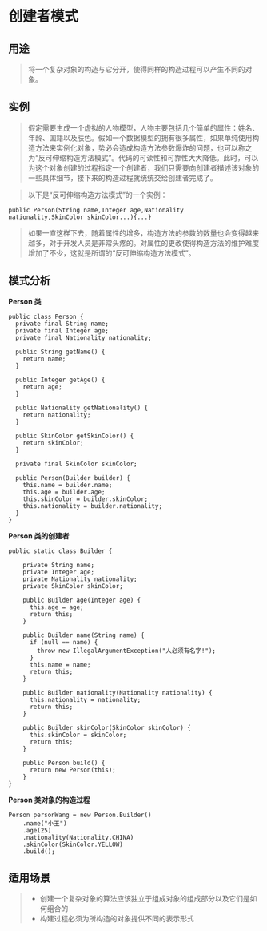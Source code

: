 # 创建者模式

## 用途

> 将一个复杂对象的构造与它分开，使得同样的构造过程可以产生不同的对象。

## 实例

> 假定需要生成一个虚拟的人物模型，人物主要包括几个简单的属性：姓名、年龄、国籍以及肤色。假如一个数据模型的拥有很多属性，如果单纯使用构造方法来实例化对象，势必会造成构造方法参数爆炸的问题，也可以称之为“反可伸缩构造方法模式”。代码的可读性和可靠性大大降低。此时，可以为这个对象创建的过程指定一个创建者，我们只需要向创建者描述该对象的一些具体细节，接下来的构造过程就统统交给创建者完成了。

> 以下是“反可伸缩构造方法模式”的一个实例：

```
public Person(String name,Integer age,Nationality nationality,SkinColor skinColor...){...}
```
> 如果一直这样下去，随着属性的增多，构造方法的参数的数量也会变得越来越多，对于开发人员是非常头疼的。对属性的更改使得构造方法的维护难度增加了不少，这就是所谓的“反可伸缩构造方法模式”。

## 模式分析

**Person 类**

```
public class Person {
  private final String name;
  private final Integer age;
  private final Nationality nationality;

  public String getName() {
    return name;
  }

  public Integer getAge() {
    return age;
  }

  public Nationality getNationality() {
    return nationality;
  }

  public SkinColor getSkinColor() {
    return skinColor;
  }

  private final SkinColor skinColor;

  public Person(Builder builder) {
    this.name = builder.name;
    this.age = builder.age;
    this.skinColor = builder.skinColor;
    this.nationality = builder.nationality;
  }
}
```
**Person 类的创建者**

```
public static class Builder {

    private String name;
    private Integer age;
    private Nationality nationality;
    private SkinColor skinColor;

    public Builder age(Integer age) {
      this.age = age;
      return this;
    }

    public Builder name(String name) {
      if (null == name) {
        throw new IllegalArgumentException("人必须有名字!");
      }
      this.name = name;
      return this;
    }

    public Builder nationality(Nationality nationality) {
      this.nationality = nationality;
      return this;
    }

    public Builder skinColor(SkinColor skinColor) {
      this.skinColor = skinColor;
      return this;
    }

    public Person build() {
      return new Person(this);
    }
}
```

**Person 类对象的构造过程**

```
Person personWang = new Person.Builder()
    .name("小王")
    .age(25)
    .nationality(Nationality.CHINA)
    .skinColor(SkinColor.YELLOW)
    .build();
```

## 适用场景

> * 创建一个复杂对象的算法应该独立于组成对象的组成部分以及它们是如何组合的
> * 构建过程必须为所构造的对象提供不同的表示形式
